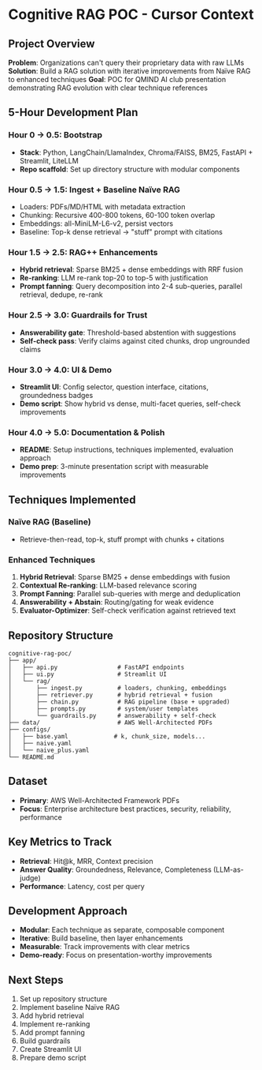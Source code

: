 # Cognitive RAG POC - Cursor Context

## Project Overview
**Problem**: Organizations can't query their proprietary data with raw LLMs
**Solution**: Build a RAG solution with iterative improvements from Naïve RAG to enhanced techniques
**Goal**: POC for QMIND AI club presentation demonstrating RAG evolution with clear technique references

## 5-Hour Development Plan

### Hour 0 → 0.5: Bootstrap
- **Stack**: Python, LangChain/LlamaIndex, Chroma/FAISS, BM25, FastAPI + Streamlit, LiteLLM
- **Repo scaffold**: Set up directory structure with modular components

### Hour 0.5 → 1.5: Ingest + Baseline Naïve RAG
- Loaders: PDFs/MD/HTML with metadata extraction
- Chunking: Recursive 400-800 tokens, 60-100 token overlap
- Embeddings: all-MiniLM-L6-v2, persist vectors
- Baseline: Top-k dense retrieval → "stuff" prompt with citations

### Hour 1.5 → 2.5: RAG++ Enhancements
- **Hybrid retrieval**: Sparse BM25 + dense embeddings with RRF fusion
- **Re-ranking**: LLM re-rank top-20 to top-5 with justification
- **Prompt fanning**: Query decomposition into 2-4 sub-queries, parallel retrieval, dedupe, re-rank

### Hour 2.5 → 3.0: Guardrails for Trust
- **Answerability gate**: Threshold-based abstention with suggestions
- **Self-check pass**: Verify claims against cited chunks, drop ungrounded claims

### Hour 3.0 → 4.0: UI & Demo
- **Streamlit UI**: Config selector, question interface, citations, groundedness badges
- **Demo script**: Show hybrid vs dense, multi-facet queries, self-check improvements

### Hour 4.0 → 5.0: Documentation & Polish
- **README**: Setup instructions, techniques implemented, evaluation approach
- **Demo prep**: 3-minute presentation script with measurable improvements

## Techniques Implemented

### Naïve RAG (Baseline)
- Retrieve-then-read, top-k, stuff prompt with chunks + citations

### Enhanced Techniques
1. **Hybrid Retrieval**: Sparse BM25 + dense embeddings with fusion
2. **Contextual Re-ranking**: LLM-based relevance scoring
3. **Prompt Fanning**: Parallel sub-queries with merge and deduplication
4. **Answerability + Abstain**: Routing/gating for weak evidence
5. **Evaluator-Optimizer**: Self-check verification against retrieved text

## Repository Structure
```
cognitive-rag-poc/
├── app/
│   ├── api.py                 # FastAPI endpoints
│   ├── ui.py                  # Streamlit UI
│   └── rag/
│       ├── ingest.py          # loaders, chunking, embeddings
│       ├── retriever.py       # hybrid retrieval + fusion
│       ├── chain.py           # RAG pipeline (base + upgraded)
│       ├── prompts.py         # system/user templates
│       └── guardrails.py      # answerability + self-check
├── data/                      # AWS Well-Architected PDFs
├── configs/
│   ├── base.yaml             # k, chunk_size, models...
│   ├── naive.yaml
│   └── naive_plus.yaml
└── README.md
```

## Dataset
- **Primary**: AWS Well-Architected Framework PDFs
- **Focus**: Enterprise architecture best practices, security, reliability, performance

## Key Metrics to Track
- **Retrieval**: Hit@k, MRR, Context precision
- **Answer Quality**: Groundedness, Relevance, Completeness (LLM-as-judge)
- **Performance**: Latency, cost per query

## Development Approach
- **Modular**: Each technique as separate, composable component
- **Iterative**: Build baseline, then layer enhancements
- **Measurable**: Track improvements with clear metrics
- **Demo-ready**: Focus on presentation-worthy improvements

## Next Steps
1. Set up repository structure
2. Implement baseline Naïve RAG
3. Add hybrid retrieval
4. Implement re-ranking
5. Add prompt fanning
6. Build guardrails
7. Create Streamlit UI
8. Prepare demo script
